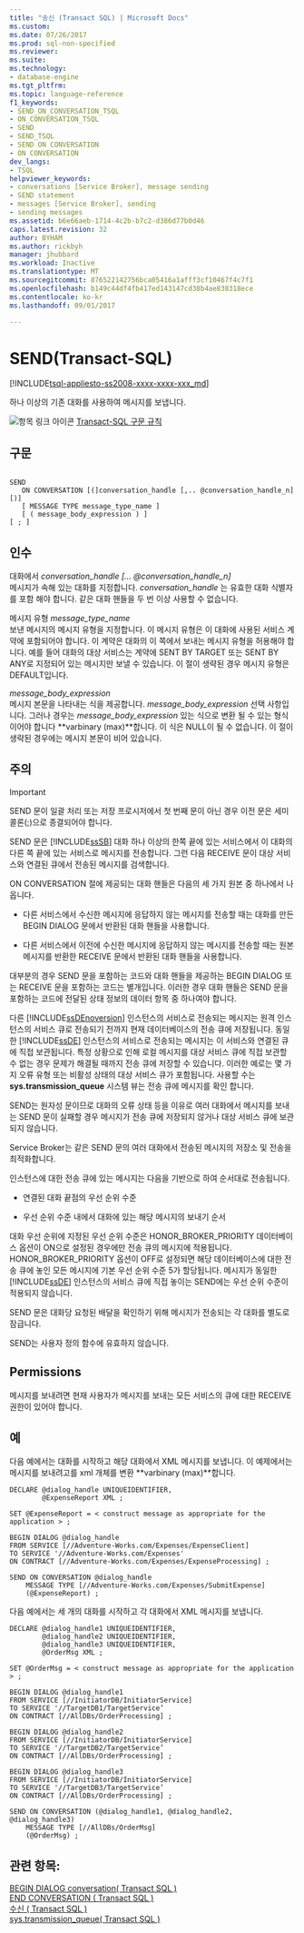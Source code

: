 ```yaml
---
title: "송신 (Transact SQL) | Microsoft Docs"
ms.custom: 
ms.date: 07/26/2017
ms.prod: sql-non-specified
ms.reviewer: 
ms.suite: 
ms.technology:
- database-engine
ms.tgt_pltfrm: 
ms.topic: language-reference
f1_keywords:
- SEND_ON_CONVERSATION_TSQL
- ON_CONVERSATION_TSQL
- SEND
- SEND_TSQL
- SEND ON CONVERSATION
- ON CONVERSATION
dev_langs:
- TSQL
helpviewer_keywords:
- conversations [Service Broker], message sending
- SEND statement
- messages [Service Broker], sending
- sending messages
ms.assetid: b6e66aeb-1714-4c2b-b7c2-d386d77b0d46
caps.latest.revision: 32
author: BYHAM
ms.author: rickbyh
manager: jhubbard
ms.workload: Inactive
ms.translationtype: MT
ms.sourcegitcommit: 876522142756bca05416a1afff3cf10467f4c7f1
ms.openlocfilehash: b149c44df4fb417ed143147cd38b4ae838318ece
ms.contentlocale: ko-kr
ms.lasthandoff: 09/01/2017

---
```

# <a name="send-transact-sql"></a>SEND(Transact-SQL)
[!INCLUDE[tsql-appliesto-ss2008-xxxx-xxxx-xxx_md](../../includes/tsql-appliesto-ss2008-xxxx-xxxx-xxx-md.md)]

  하나 이상의 기존 대화를 사용하여 메시지를 보냅니다.  
  
 ![항목 링크 아이콘](../../database-engine/configure-windows/media/topic-link.gif "항목 링크 아이콘") [Transact-SQL 구문 규칙](../../t-sql/language-elements/transact-sql-syntax-conventions-transact-sql.md)  
  
## <a name="syntax"></a>구문  
  
```  
  
SEND  
   ON CONVERSATION [(]conversation_handle [,.. @conversation_handle_n][)]  
   [ MESSAGE TYPE message_type_name ]  
   [ ( message_body_expression ) ]  
[ ; ]  
```  
  
## <a name="arguments"></a>인수  
 대화에서 *conversation_handle [... @conversation_handle_n]*  
 메시지가 속해 있는 대화를 지정합니다. *conversation_handle* 는 유효한 대화 식별자를 포함 해야 합니다. 같은 대화 핸들을 두 번 이상 사용할 수 없습니다.  
  
 메시지 유형 *message_type_name*  
 보낸 메시지의 메시지 유형을 지정합니다. 이 메시지 유형은 이 대화에 사용된 서비스 계약에 포함되어야 합니다. 이 계약은 대화의 이 쪽에서 보내는 메시지 유형을 허용해야 합니다. 예를 들어 대화의 대상 서비스는 계약에 SENT BY TARGET 또는 SENT BY ANY로 지정되어 있는 메시지만 보낼 수 있습니다. 이 절이 생략된 경우 메시지 유형은 DEFAULT입니다.  
  
 *message_body_expression*  
 메시지 본문을 나타내는 식을 제공합니다. *message_body_expression* 선택 사항입니다. 그러나 경우는 *message_body_expression* 있는 식으로 변환 될 수 있는 형식 이어야 합니다 **varbinary (max)**합니다. 이 식은 NULL이 될 수 없습니다. 이 절이 생략된 경우에는 메시지 본문이 비어 있습니다.  
  
## <a name="remarks"></a>주의  
  
> [!IMPORTANT]  
>  SEND 문이 일괄 처리 또는 저장 프로시저에서 첫 번째 문이 아닌 경우 이전 문은 세미콜론(;)으로 종결되어야 합니다.  
  
 SEND 문은 [!INCLUDE[ssSB](../../includes/sssb-md.md)] 대화 하나 이상의 한쪽 끝에 있는 서비스에서 이 대화의 다른 쪽 끝에 있는 서비스로 메시지를 전송합니다. 그런 다음 RECEIVE 문이 대상 서비스와 연결된 큐에서 전송된 메시지를 검색합니다.  
  
 ON CONVERSATION 절에 제공되는 대화 핸들은 다음의 세 가지 원본 중 하나에서 나옵니다.  
  
-   다른 서비스에서 수신한 메시지에 응답하지 않는 메시지를 전송할 때는 대화를 만든 BEGIN DIALOG 문에서 반환된 대화 핸들을 사용합니다.  
  
-   다른 서비스에서 이전에 수신한 메시지에 응답하지 않는 메시지를 전송할 때는 원본 메시지를 반환한 RECEIVE 문에서 반환된 대화 핸들을 사용합니다.  
  
 대부분의 경우 SEND 문을 포함하는 코드와 대화 핸들을 제공하는 BEGIN DIALOG 또는 RECEIVE 문을 포함하는 코드는 별개입니다. 이러한 경우 대화 핸들은 SEND 문을 포함하는 코드에 전달된 상태 정보의 데이터 항목 중 하나여야 합니다.  
  
 다른 [!INCLUDE[ssDEnoversion](../../includes/ssdenoversion-md.md)] 인스턴스의 서비스로 전송되는 메시지는 원격 인스턴스의 서비스 큐로 전송되기 전까지 현재 데이터베이스의 전송 큐에 저장됩니다. 동일한 [!INCLUDE[ssDE](../../includes/ssde-md.md)] 인스턴스의 서비스로 전송되는 메시지는 이 서비스와 연결된 큐에 직접 보관됩니다. 특정 상황으로 인해 로컬 메시지를 대상 서비스 큐에 직접 보관할 수 없는 경우 문제가 해결될 때까지 전송 큐에 저장할 수 있습니다. 이러한 예로는 몇 가지 오류 유형 또는 비활성 상태의 대상 서비스 큐가 포함됩니다. 사용할 수는 **sys.transmission_queue** 시스템 뷰는 전송 큐에 메시지를 확인 합니다.  
  
 SEND는 원자성 문이므로 대화의 오류 상태 등을 이유로 여러 대화에서 메시지를 보내는 SEND 문이 실패할 경우 메시지가 전송 큐에 저장되지 않거나 대상 서비스 큐에 보관되지 않습니다.  
  
 Service Broker는 같은 SEND 문의 여러 대화에서 전송된 메시지의 저장소 및 전송을 최적화합니다.  
  
 인스턴스에 대한 전송 큐에 있는 메시지는 다음을 기반으로 하여 순서대로 전송됩니다.  
  
-   연결된 대화 끝점의 우선 순위 수준  
  
-   우선 순위 수준 내에서 대화에 있는 해당 메시지의 보내기 순서  
  
 대화 우선 순위에 지정된 우선 순위 수준은 HONOR_BROKER_PRIORITY 데이터베이스 옵션이 ON으로 설정된 경우에만 전송 큐의 메시지에 적용됩니다. HONOR_BROKER_PRIORITY 옵션이 OFF로 설정되면 해당 데이터베이스에 대한 전송 큐에 놓인 모든 메시지에 기본 우선 순위 수준 5가 할당됩니다. 메시지가 동일한 [!INCLUDE[ssDE](../../includes/ssde-md.md)] 인스턴스의 서비스 큐에 직접 놓이는 SEND에는 우선 순위 수준이 적용되지 않습니다.  
  
 SEND 문은 대화당 요청된 배달을 확인하기 위해 메시지가 전송되는 각 대화를 별도로 잠급니다.  
  
 SEND는 사용자 정의 함수에 유효하지 않습니다.  
  
## <a name="permissions"></a>Permissions  
 메시지를 보내려면 현재 사용자가 메시지를 보내는 모든 서비스의 큐에 대한 RECEIVE 권한이 있어야 합니다.  
  
## <a name="examples"></a>예  
 다음 예에서는 대화를 시작하고 해당 대화에서 XML 메시지를 보냅니다. 이 예제에서는 메시지를 보내려고를 xml 개체를 변환 **varbinary (max)**합니다.  
  
```  
DECLARE @dialog_handle UNIQUEIDENTIFIER,  
        @ExpenseReport XML ;  
  
SET @ExpenseReport = < construct message as appropriate for the application > ;  
  
BEGIN DIALOG @dialog_handle  
FROM SERVICE [//Adventure-Works.com/Expenses/ExpenseClient]  
TO SERVICE '//Adventure-Works.com/Expenses'  
ON CONTRACT [//Adventure-Works.com/Expenses/ExpenseProcessing] ;  
  
SEND ON CONVERSATION @dialog_handle  
    MESSAGE TYPE [//Adventure-Works.com/Expenses/SubmitExpense]  
    (@ExpenseReport) ;  
```  
  
 다음 예에서는 세 개의 대화를 시작하고 각 대화에서 XML 메시지를 보냅니다.  
  
```  
DECLARE @dialog_handle1 UNIQUEIDENTIFIER,  
        @dialog_handle2 UNIQUEIDENTIFIER,  
        @dialog_handle3 UNIQUEIDENTIFIER,  
        @OrderMsg XML ;  
  
SET @OrderMsg = < construct message as appropriate for the application > ;  
  
BEGIN DIALOG @dialog_handle1  
FROM SERVICE [//InitiatorDB/InitiatorService]  
TO SERVICE '//TargetDB1/TargetService’  
ON CONTRACT [//AllDBs/OrderProcessing] ;  
  
BEGIN DIALOG @dialog_handle2  
FROM SERVICE [//InitiatorDB/InitiatorService]  
TO SERVICE '//TargetDB2/TargetService’  
ON CONTRACT [//AllDBs/OrderProcessing] ;  
  
BEGIN DIALOG @dialog_handle3  
FROM SERVICE [//InitiatorDB/InitiatorService]  
TO SERVICE '//TargetDB3/TargetService’  
ON CONTRACT [//AllDBs/OrderProcessing] ;  
  
SEND ON CONVERSATION (@dialog_handle1, @dialog_handle2, @dialog_handle3)  
    MESSAGE TYPE [//AllDBs/OrderMsg]  
    (@OrderMsg) ;  
```  
  
## <a name="see-also"></a>관련 항목:  
 [BEGIN DIALOG conversation&#40; Transact SQL &#41;](../../t-sql/statements/begin-dialog-conversation-transact-sql.md)   
 [END CONVERSATION &#40; Transact SQL &#41;](../../t-sql/statements/end-conversation-transact-sql.md)   
 [수신 &#40; Transact SQL &#41;](../../t-sql/statements/receive-transact-sql.md)   
 [sys.transmission_queue&#40; Transact SQL &#41;](../../relational-databases/system-catalog-views/sys-transmission-queue-transact-sql.md)  
  
  

